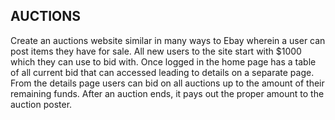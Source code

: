 ## AUCTIONS

Create an auctions website similar in many ways to Ebay wherein a user can post items they have for sale. All new users to the site start with $1000 which they can use to bid with. Once logged in the home page has a table of all current bid that can accessed leading to details on a separate page. From the details page users can bid on all auctions up to the amount of their remaining funds. After an auction ends, it pays out the proper amount to the auction poster.
